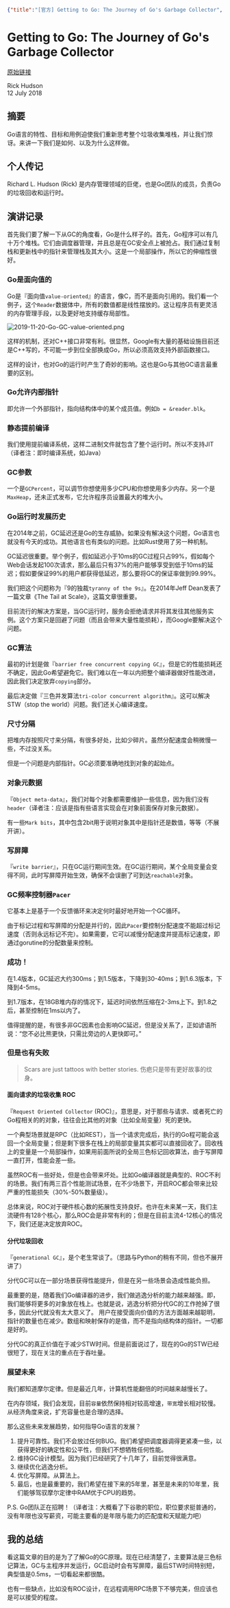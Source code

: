 ```json lw-blog-meta
{"title":"[官方] Getting to Go: The Journey of Go's Garbage Collector","date":"2019-11-20","brev":"该博客发布时间 2018-07-12。一直想要详细了解一下 Go 的 GC，奈何网上资料很少，都说的是 Go1.5 的机制。所以还是要来看看官方的文章才行。","tags":["Golang"],"path":"blog/2019/191120-官方-Go的垃圾回收.md"}
```



# Getting to Go: The Journey of Go's Garbage Collector

[原始链接](https://blog.golang.org/ismmkeynote)

Rick Hudson  
12 July 2018

## 摘要

Go语言的特性、目标和用例迫使我们重新思考整个垃圾收集堆栈，并让我们惊讶。来讲一下我们是如何、以及为什么这样做。

## 个人传记

Richard L. Hudson (Rick) 是内存管理领域的巨佬，也是Go团队的成员，负责Go的垃圾回收和运行时。

## 演讲记录

首先我们要了解一下从GC的角度看，Go是什么样子的。首先，Go程序可以有几十万个堆栈。它们由调度器管理，并且总是在GC安全点上被抢占。我们通过复制栈和更新栈中的指针来管理栈及其大小。这是一个局部操作，所以它的伸缩性很好。

### Go是面向值的

Go是『面向值`value-oriented`』的语言，像C，而不是面向引用的。我们看一个例子，这个`Reader`数据体中，所有的数值都是线性摆放的。这让程序员有更灵活的内存管理手段，以及更好地支持缓存局部性。

![2019-11-20-Go-GC-value-oriented.png](/static/blog/2019-11-20-Go-GC-value-oriented.png)

这样的机制，还对C++接口非常有利。很显然，Google有大量的基础设施目前还是C++写的，不可能一步到位全部换成Go，所以必须高效支持外部函数接口。

这样的设计，也对Go的运行时产生了奇妙的影响。这也是Go与其他GC语言最重要的区别。

### Go允许内部指针

即允许一个外部指针，指向结构体中的某个成员值。例如`b = &reader.blk`。

### 静态提前编译

我们使用提前编译系统，这样二进制文件就包含了整个运行时。所以不支持JIT（译者注：即时编译系统，如Java）

### GC参数

一个是`GCPercent`，可以调节你想使用多少CPU和你想使用多少内存。另一个是`MaxHeap`，还未正式发布，它允许程序员设置最大的堆大小。

### Go运行时发展历史

在2014年之前，GC延迟还是Go的生存威胁。如果没有解决这个问题，Go语言也就没有今天的成功。其他语言也有类似的问题。比如Rust使用了另一种机制。

GC延迟很重要。举个例子，假如延迟小于10ms的GC过程只占99%，假如每个Web会话发起100次请求，那么最后只有37%的用户能够享受到低于10ms的延迟；假如要保证99%的用户都获得低延迟，那么要将GC的保证率做到99.99%。

我们把这个问题称为『9的独裁`tyranny of the 9s`』。在2014年Jeff Dean发表了一篇文章《The Tail at Scale》，这篇文章很重要。

目前流行的解决方案是，当GC运行时，服务会拒绝请求并将其发往其他服务实例。这个方案只是回避了问题（而且会带来大量性能损耗），而Google要解决这个问题。

### GC算法

最初的计划是做『`barrier free concurrent copying GC`』，但是它的性能损耗还不确定，因此Go希望避免它。我们难以在一年以内把整个编译器做好性能改进，因此我们决定放弃`copying`部分。

最后决定做『三色并发算法`tri-color concurrent algorithm`』。这可以解决STW（stop the world）问题。我们还关心编译速度。

### 尺寸分隔

把堆内存按照尺寸来分隔，有很多好处，比如少碎片。虽然分配速度会稍微慢一些，不过没关系。

但是一个问题是内部指针。GC必须要准确地找到对象的起始点。

### 对象元数据

『`Object meta-data`』，我们对每个对象都需要维护一些信息，因为我们没有`header`（译者注：应该是指有些语言实现会在对象前面保存对象元数据）。

有一些`Mark bits`，其中包含2bit用于说明对象其中是指针还是数值，等等（不展开讲）。

### 写屏障

『`write barrier`』，只在GC运行期间生效。在GC运行期间，某个全局变量会变得不同，此时写屏障开始生效，确保不会误删了可到达`reachable`对象。

### GC频率控制器`Pacer`

它基本上是基于一个反馈循环来决定何时最好地开始一个GC循环。

由于标记过程和写屏障的分配是并行的，因此`Pacer`要控制分配速度不能超过标记速度（否则永远标记不完）。如果需要，它可以减慢分配速度并提高标记速度，即通过gorutine的分配数量来控制。

### 成功！

在1.4版本，GC延迟大约300ms；到1.5版本，下降到30-40ms；到1.6.3版本，下降到4-5ms。

到1.7版本，在18GB堆内存的情况下，延迟时间依然压缩在2-3ms上下。到1.8之后，甚至控制在1ms以内了。

值得提醒的是，有很多非GC因素也会影响GC延迟，但是没关系了，正如谚语所说：“您不必比熊更快，只需比旁边的人更快即可。”

### 但是也有失败

> Scars are just tattoos with better stories. 伤疤只是带有更好故事的纹身。

#### 面向请求的垃圾收集 ROC

『`Request Oriented Collector` (ROC)』，意思是，对于那些与请求、或者死亡的Go程相关的的对象，往往会比其他的对象（比如全局变量）死的更快。

一个典型场景就是RPC（比如REST），当一个请求完成后，执行的Go程可能会返回一个全局变量；但是剩下很多在栈上的局部变量其实都可以直接回收了。回收栈上的变量是一个局部操作，如果用前面所说的全局三色标记回收算法，由于写屏障一直打开，性能会差一些。

虽然ROC有一些好处，但是也会带来坏处。比如Go编译器就是典型的、ROC不利的场景。我们有两三百个性能测试场景，在不少场景下，开启ROC都会带来比较严重的性能损失（30%-50%数量级）。

总体来说，ROC对于硬件核心数的拓展性支持良好。也许在未来某一天，我们主流硬件有128个核心，那么ROC会是非常有利的；但是在目前主流4-12核心的情况下，我们还是决定放弃ROC。

#### 分代垃圾回收

『`generational GC`』，是个老生常谈了。（思路与Python的稍有不同，但也不展开讲了）

分代GC可以在一部分场景获得性能提升，但是在另一些场景会造成性能负担。

最重要的是，随着我们Go编译器的进步，我们做逃逸分析的能力越来越强。即，我们能够将更多的对象放在栈上。也就是说，逃逸分析把分代GC的工作抢掉了很多，因此分代就没有太大意义了。
用户在接受面向价值的方法方面越来越聪明，指针的数量也在减少。数组和映射保存的是值，而不是指向结构体的指针。一切都是好的。

分代GC的真正价值在于减少STW时间。但是前面说过了，现在的Go的STW已经很短了，现在关注的重点在于吞吐量。

### 展望未来

我们都知道摩尔定律。但是最近几年，计算机性能翻倍的时间越来越慢长了。

在内存领域，我们会发现，目前`容量`依然保持相对较高增速，`带宽`增长相对较慢。从经济角度来说，扩充容量也是合理的选择。

那么这些未来发展趋势，如何指导Go语言的发展？

1. 提升可靠性。我们不会放过任何BUG。我们希望把调度器调得更紧凑一些，以获得更好的确定性和公平性，但我们不想牺牲任何性能。
2. 维持GC设计模型。因为我们已经研究了十几年了，目前觉得很满意。
3. 继续优化逃逸分析。
4. 优化写屏障。从算法上。
5. 最后，也是最重要的，我们希望在接下来的5年里，甚至是未来的10年里，我们能够驾驭摩尔定律中RAM优于CPU的趋势。

P.S. Go团队正在招聘！（译者注：大概看了下谷歌的职位，职位要求挺普通的，没有年限也没写薪资，可能主要看的是年限与能力的匹配度和天赋能力吧）

## 我的总结

看这篇文章的目的是为了了解Go的GC原理。现在已经清楚了，主要算法是三色标记算法，GC与主程序并发运行，GC启动时会有写屏障，最后STW时间特别短，典型值是0.5ms，一切看起来都很酷。

也有一些缺点，比如没有ROC设计，在远程调用RPC场景下不够完美，但应该也是可以接受的程度。
